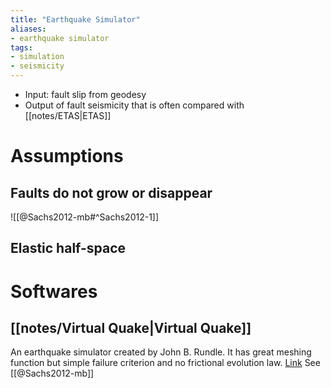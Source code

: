 ```yaml
---
title: "Earthquake Simulator"
aliases:
- earthquake simulator
tags:
- simulation
- seismicity
---
```


- Input: fault slip from geodesy
- Output of fault seismicity that is often compared with [[notes/ETAS|ETAS]]

# Assumptions
## Faults do not grow or disappear
![[@Sachs2012-mb#^Sachs2012-1]]

## Elastic half-space

# Softwares
## [[notes/Virtual Quake|Virtual Quake]]
An earthquake simulator created by John B. Rundle. It has great meshing function but simple failure criterion and no frictional evolution law. [Link]( https://geodynamics.org/cig/software/vq/)
See [[@Sachs2012-mb]]
